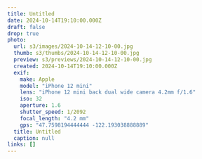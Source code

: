 ```yaml
---
title: Untitled
date: 2024-10-14T19:10:00.000Z
draft: false
drop: true
photo:
  url: s3/images/2024-10-14-12-10-00.jpg
  thumb: s3/thumbs/2024-10-14-12-10-00.jpg
  preview: s3/previews/2024-10-14-12-10-00.jpg
  created: 2024-10-14T19:10:00.000Z
  exif:
    make: Apple
    model: "iPhone 12 mini"
    lens: "iPhone 12 mini back dual wide camera 4.2mm f/1.6"
    iso: 32
    aperture: 1.6
    shutter_speed: 1/2092
    focal_length: "4.2 mm"
    gps: "47.7598194444444 -122.193038888889"
  title: Untitled
  caption: null
links: []
---
```

